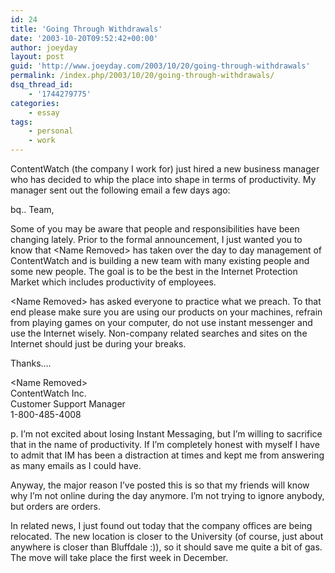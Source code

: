 ```yaml
---
id: 24
title: 'Going Through Withdrawals'
date: '2003-10-20T09:52:42+00:00'
author: joeyday
layout: post
guid: 'http://www.joeyday.com/2003/10/20/going-through-withdrawals'
permalink: /index.php/2003/10/20/going-through-withdrawals/
dsq_thread_id:
    - '1744279775'
categories:
    - essay
tags:
    - personal
    - work
---
```


ContentWatch (the company I work for) just hired a new business manager who has decided to whip the place into shape in terms of productivity. My manager sent out the following email a few days ago:

bq.. Team,

Some of you may be aware that people and responsibilities have been changing lately. Prior to the formal announcement, I just wanted you to know that &lt;Name Removed&gt; has taken over the day to day management of ContentWatch and is building a new team with many existing people and some new people. The goal is to be the best in the Internet Protection Market which includes productivity of employees.

&lt;Name Removed&gt; has asked everyone to practice what we preach. To that end please make sure you are using our products on your machines, refrain from playing games on your computer, do not use instant messenger and use the Internet wisely. Non-company related searches and sites on the Internet should just be during your breaks.

Thanks….

&lt;Name Removed&gt;  
ContentWatch Inc.  
Customer Support Manager  
1-800-485-4008

p. I’m not excited about losing Instant Messaging, but I’m willing to sacrifice that in the name of productivity. If I’m completely honest with myself I have to admit that IM has been a distraction at times and kept me from answering as many emails as I could have.

Anyway, the major reason I’ve posted this is so that my friends will know why I’m not online during the day anymore. I’m not trying to ignore anybody, but orders are orders.

In related news, I just found out today that the company offices are being relocated. The new location is closer to the University (of course, just about anywhere is closer than Bluffdale :)), so it should save me quite a bit of gas. The move will take place the first week in December.